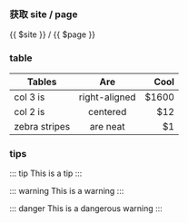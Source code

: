 ### 获取 site / page

{{ $site }} / {{ $page }}

### table

| Tables        |      Are      |  Cool |
| ------------- | :-----------: | ----: |
| col 3 is      | right-aligned | $1600 |
| col 2 is      |   centered    |   $12 |
| zebra stripes |   are neat    |    $1 |

### tips

::: tip
This is a tip
:::

::: warning
This is a warning
:::

::: danger
This is a dangerous warning
:::
